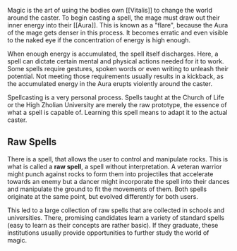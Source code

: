 Magic is the art of using the bodies own [[Vitalis]] to change the world around the caster. To begin casting a spell, the mage must draw out their inner energy into their [[Aura]]. This is known as a "flare", because the Aura of the mage gets denser in this process. It becomes erratic and even visible to the naked eye if the concentration of energy is high enough. 

When enough energy is accumulated, the spell itself discharges. Here, a spell can dictate certain mental and physical actions needed for it to work. Some spells require gestures, spoken words or even writing to unleash their potential. Not meeting those requirements usually results in a kickback, as the accumulated energy in the Aura erupts violently around the caster. 

Spellcasting is a very personal process. Spells taught at the Church of Life or the High Zholian University are merely the raw prototype, the essence of what a spell is capable of. Learning this spell means to adapt it to the actual caster. 

## Raw Spells

There is a spell, that allows the user to control and manipulate rocks. This is what is called a **raw spell**, a spell without interpretation. A veteran warrior might punch against rocks to form them into projectiles that accelerate towards an enemy but a dancer might incorporate the spell into their dances and manipulate the ground to fit the movements of them. Both spells originate at the same point, but evolved differently for both users. 

This led to a large collection of raw spells that are collected in schools and universities. There, promising candidates learn a variety of standard spells (easy to learn as their concepts are rather basic). If they graduate, these institutions usually provide opportunities to further study the world of magic. 